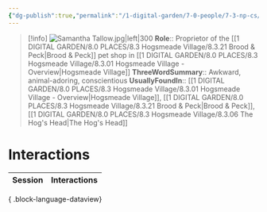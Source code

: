 ```yaml
---
{"dg-publish":true,"permalink":"/1-digital-garden/7-0-people/7-3-np-cs/samantha-tallow/","tags":["#person","#hogsmeade","#hogsmeade-resident","#shopkeeper"]}
---
```


>[!info] 
>![Samantha Tallow.jpg|left|300](/img/user/1%20DIGITAL%20GARDEN/7.0%20PEOPLE/7.3%20NPCs/Headshots/Samantha%20Tallow.jpg)
>**Role**:: Proprietor of the [[1 DIGITAL GARDEN/8.0 PLACES/8.3 Hogsmeade Village/8.3.21 Brood & Peck\|Brood & Peck]] pet shop in [[1 DIGITAL GARDEN/8.0 PLACES/8.3 Hogsmeade Village/8.3.01 Hogsmeade Village - Overview\|Hogsmeade Village]]
>**ThreeWordSummary**:: Awkward, animal-adoring, conscientious
>**UsuallyFoundIn**:: [[1 DIGITAL GARDEN/8.0 PLACES/8.3 Hogsmeade Village/8.3.01 Hogsmeade Village - Overview\|Hogsmeade Village]], [[1 DIGITAL GARDEN/8.0 PLACES/8.3 Hogsmeade Village/8.3.21 Brood & Peck\|Brood & Peck]], [[1 DIGITAL GARDEN/8.0 PLACES/8.3 Hogsmeade Village/8.3.06 The Hog's Head\|The Hog's Head]]

# Interactions

| Session | Interactions |
| ------- | ------------ |

{ .block-language-dataview}
